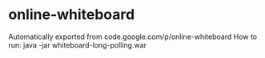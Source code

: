 # online-whiteboard
Automatically exported from code.google.com/p/online-whiteboard
How to run: 
java -jar whiteboard-long-polling.war

